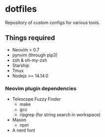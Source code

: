 # dotfiles
Repository of custom configs for various tools.

## Things required
* Neovim > 0.7
* pynvim (through pip3)
* zsh & oh-my-zsh
* Starship
* Tmux
* Nodejs >= 14.14.0

### Neovim plugin dependencies
* Telescope Fuzzy Finder
    * make
    * gcc
    * ripgrep (for string search in workspace)
* Mason    
    * npm
* A nerd font

